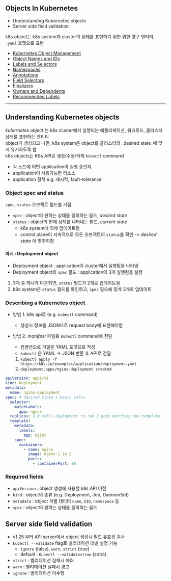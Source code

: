 ## Objects In Kubernetes

- Understanding Kubernetes objects
- Server side field validation

k8s object는 k8s system과 cluster의 상태를 표현하기 위한 위한 영구 엔티티, `.yaml` 포맷으로 표현

- [Kubernetes Object Management](KubernetesObjectManagement.md)
- [Object Names and IDs](ObjectNamesAndIDs.md)
- [Labels and Selectors](LabelsAndSelectors.md)
- [Namespaces](Namespaces.md)
- [Annotations](Annotations.md)
- [Field Selectors](FieldSelectors.md)
- [Finalizers](Finalizers.md)
- [Owners and Dependents](OwnersAndDependents.md)
- [Recommended Labels](RecommendedLabels.md)

---

## Understanding Kubernetes objects

_kubernetes object_ 는 k8s cluster에서 실행되는 애플리케이션, 워크로드, 클러스터 상태를 표현하는 엔티티  
object가 생성되고 나면, k8s system은 object를 클러스터의 _desired state_에 맞게 유지하도록 함  
k8s objects는 K8s API로 생성/수정/삭제 `kubectl` command

- 각 노드에 어떤 application이 실행 중인지
- application이 사용가능한 리소스
- application 정책 e.g. 재시작, fault-tolerance

### Object spec and status

`spec`, `status` 오브젝트 필드를 가짐

- `spec` : object의 원하는 상태를 정의하는 필드, _desired state_
- `status` : object의 현재 상태를 나타내는 필드, _current state_
    - k8s system에 의해 업데이트됨
    - control plane이 지속적으로 모든 오브젝트의 `status`를 확인 -> _desired state_ 에 맞추려함

#### 예시 : Deployment object

- Deployment object : application이 cluster에서 실행됨을 나타냄
- Deployment object의 `spec` 필드 : application이 3개 실행됨을 설정

1. 3개 중 하나가 다운되면, `status` 필드가 2개로 업데이트됨
2. k8s system은 `status` 필드를 확인하고, `spec` 필드에 맞게 3개로 업데이트

### Describing a Kubernetes object

- 방법 1. k8s api로  (e.g. `kubectl` command)
    - 생성시 정보를 JSON으로 request body에 표현해야함
- 방법 2. _manifest_ 파일로 `kubectl` command에 전달
    - 컨벤션으로 파일은 YAML 포맷으로 작성
    - `kubectl` 은 YAML -> JSON 변환 후 API로 전달

    1. `kubectl apply -f https://k8s.io/examples/application/deployment.yaml`
    2. `deployment.apps/nginx-deployment created`

```yaml
apiVersion: apps/v1
kind: Deployment
metadata:
  name: nginx-deployment
spec: # desired state + basic infos
  selector:
    matchLabels:
      app: nginx
  replicas: 2 # tells deployment to run 2 pods matching the template
  template:
    metadata:
      labels:
        app: nginx
    spec:
      containers:
        - name: nginx
          image: nginx:1.14.2
          ports:
            - containerPort: 80
```

### Required fields

- `apiVersion` : object 생성에 사용할 k8s API 버전
- `kind` : object의 종류 (e.g. Deployment, Job, DaemonSet)
- `metadata` : object 식별 데이터 `name`, `UID`, `namespace` 등
- `spec` : object의 원하는 상태를 정의하는 필드

## Server side field validation

- v1.25 부터 API server에서 object 생성시 필드 유효성 검사
- `kubectl --validate` flag로 벨리데이션 레벨 설정 가능
    - `ignore` (false), `warn`, `strict` (true)
    - default : `Kubectl --validate=true` (strict)
- `strict` : 벨리데이션 실패시 에러
- `warn` : 벨리데이션 실패시 경고
- `ignore` : 벨리데이션 미수행

